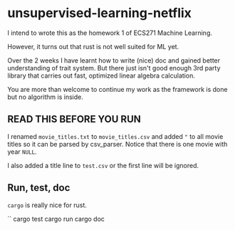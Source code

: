# unsupervised-learning-netflix

I intend to wrote this as the homework 1 of ECS271 Machine Learning.

However, it turns out that rust is not well suited for ML yet.

Over the 2 weeks I have learnt how to write (nice) doc and gained better understanding of trait system.
But there just isn't good enough 3rd party library that carries out fast, optimized linear algebra calculation.

You are more than welcome to continue my work as the framework is done but no algorithm is inside.

## READ THIS BEFORE YOU RUN

I renamed `movie_titles.txt` to `movie_titles.csv` and added `"` to all movie titles so it can be parsed by csv_parser. Notice that there is one movie with year `NULL`.

I also added a title line to `test.csv` or the first line will be ignored.

## Run, test, doc

`cargo` is really nice for rust.

``
cargo test
cargo run
cargo doc
```